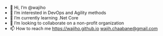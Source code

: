 - 👋 Hi, I’m @wajiho
- 👀 I’m interested in DevOps and Agility methods 
- 🌱 I’m currently learning .Net Core
- 💞️ I’m looking to collaborate on a non-profit organization 
- 📫 How to reach me https://wajiho.github.io wajih.chaabane@gmail.com

<!---
wajiho/wajiho is a ✨ special ✨ repository because its `README.md` (this file) appears on your GitHub profile.
You can click the Preview link to take a look at your changes.
--->
